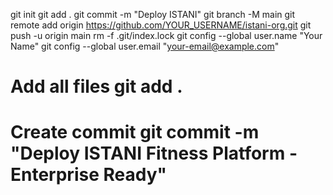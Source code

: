 git init
git add .
git commit -m "Deploy ISTANI"
git branch -M main
git remote add origin https://github.com/YOUR_USERNAME/istani-org.git
git push -u origin main
rm -f .git/index.lock
git config --global user.name "Your Name"
git config --global user.email "your-email@example.com"
# Add all files git add .
# Create commit git commit -m "Deploy ISTANI Fitness Platform - Enterprise Ready"
